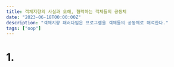 ```yaml
---
title: 객체지향의 사실과 오해, 협력하는 객체들의 공동체
date: "2023-06-18T00:00:00Z"
description: "객체지향 패러다임은 프로그램을 객체들의 공동체로 해석한다."
tags: ["oop"]
---
```


# 1. 